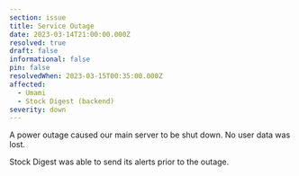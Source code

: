 ```yaml
---
section: issue
title: Service Outage
date: 2023-03-14T21:00:00.000Z
resolved: true
draft: false
informational: false
pin: false
resolvedWhen: 2023-03-15T00:35:00.000Z
affected:
  - Umami
  - Stock Digest (backend)
severity: down
---
```

A power outage caused our main server to be shut down. No user data was lost.

Stock Digest was able to send its alerts prior to the outage.